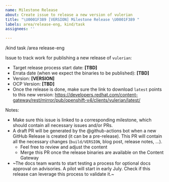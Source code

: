 ```yaml
---
name: Milestone Release
about: Create issue to release a new version of vulerian
title: "\U0001F389 [VERSION] Milestone Release \U0001F389 "
labels: area/release-eng, kind/task
assignees: ''

---
```


/kind task
/area release-eng

Issue to track work for publishing a new release of `vulerian`:

- Target release process start date: **[TBD]**
- Errata date (when we expect the binaries to be published): **[TBD]**
- Version: **[VERSION]**
- OCP Version: **[TBD]**
- Once the release is done, make sure the link to download `latest` points to this new version: https://developers.redhat.com/content-gateway/rest/mirror/pub/openshift-v4/clients/vulerian/latest/

Notes:
- Make sure this issue is linked to a corresponding milestone, which should contain all necessary issues and/or PRs.
- A draft PR will be generated by the @github-actions bot when a new GitHub Release is created (it can be a pre-release). This PR will contain all the necessary changes (`build/VERSION`, blog post, release notes, ...).
  - Feel free to review and adjust the content
  - Merge this PR once the release binaries are available on the Content Gateway
- ~The docs team wants to start testing a process for optional docs approval on advisories. A pilot will start in early July. Check if this release can leverage this process to validate it.~
